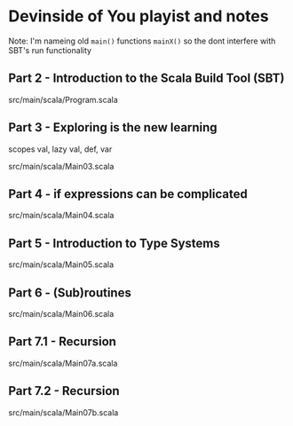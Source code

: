 # Devinside of You playist and notes

Note: I'm nameing old `main()` functions `mainX()` so the dont interfere with SBT's run functionality

## Part 2 - Introduction to the Scala Build Tool (SBT)

src/main/scala/Program.scala

## Part 3 - Exploring is the new learning

scopes val, lazy val, def, var

src/main/scala/Main03.scala

## Part 4 - if expressions can be complicated

src/main/scala/Main04.scala

## Part 5 - Introduction to Type Systems

src/main/scala/Main05.scala

## Part 6 - (Sub)routines

src/main/scala/Main06.scala

## Part 7.1 - Recursion

src/main/scala/Main07a.scala

## Part 7.2 - Recursion

src/main/scala/Main07b.scala
